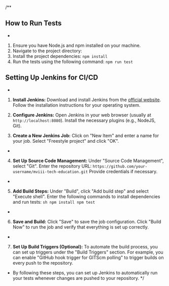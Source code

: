 /\*\*

## How to Run Tests

-

1.  Ensure you have Node.js and npm installed on your machine.
2.  Navigate to the project directory:
3.  Install the project dependencies: `npm install`
4.  Run the tests using the following command: `npm run test`

## Setting Up Jenkins for CI/CD

-

1.  **Install Jenkins:**
    Download and install Jenkins from the [official website](https://www.jenkins.io/download/).
    Follow the installation instructions for your operating system.

2.  **Configure Jenkins:**
    Open Jenkins in your web browser (usually at `http://localhost:8080`).
    Install the necessary plugins (e.g., NodeJS, Git).

3.  **Create a New Jenkins Job:**
    Click on "New Item" and enter a name for your job.
    Select "Freestyle project" and click "OK".

-

4.  **Set Up Source Code Management:**
    Under "Source Code Management", select "Git".
    Enter the repository URL: `https://github.com/your-username/mviii-tech-education.git`
    Provide credentials if necessary.

-

5.  **Add Build Steps:**
    Under "Build", click "Add build step" and select "Execute shell".
    Enter the following commands to install dependencies and run tests:
    `sh
     npm install
     npm test
     `

-

6.  **Save and Build:**
    Click "Save" to save the job configuration.
    Click "Build Now" to run the job and verify that everything is set up correctly.

-

7.  **Set Up Build Triggers (Optional):**
    To automate the build process, you can set up triggers under the "Build Triggers" section.
    For example, you can enable "GitHub hook trigger for GITScm polling" to trigger builds on every push to the repository.

- By following these steps, you can set up Jenkins to automatically run your tests whenever changes are pushed to your repository.
  \*/

